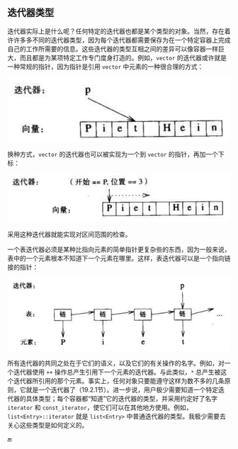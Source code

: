 ## 迭代器类型

迭代器实际上是什么呢？任何特定的迭代器也都是某个类型的对象。当然，存在着许许多多不同的迭代器类型，因为每个迭代器都需要保存为在一个特定容器上完成自己的工作所需要的信息。这些迭代器的类型互相之间的差异可以像容器一样巨大，而且都是为某项特定工作专门度身打造的。例如，`vector` 的迭代器或许就是一种常规的指针，因为指针是引用 `vector` 中元素的一种很合理的方式：

![](/assets/3_8_2_01.png)

换种方式，`vector` 的迭代器也可以被实现为一个到 `vector` 的指针，再加一个下标：

![](/assets/3_8_2_02.png)

采用这种迭代器就能实现对区间范围的检查。

一个表迭代器必须是某种比指向元素的简单指针更复杂些的东西，因为一般来说，表中的一个元素根本不知道下一个元素在哪里。这样，表迭代器可以是一个指向链接的指针：

![](/assets/3_8_2_03.png)

所有迭代器的共同之处在于它们的语义，以及它们的有关操作的名字。例如，对一个迭代器使用 `++` 操作总产生引用下一个元素的迭代器。与此类似，`*` 总产生被这个迭代器所引用的那个元素。事实上，任何对象只要能遵守这样为数不多的几条原则，它就是一个迭代器了（19.2.1节）。进一步说，用户极少需要知道一个特定迭代器的具体类型；每个容器都“知道”它的迭代器的类型，并采用约定好了名字 `iterator` 和 `const_iterator`，使它们可以在其他地方使用。例如，`list<Entry>::iterator` 就是 `list<Entry>` 中普通迭代器的类型。我极少需要去关心这些类型是如何定义的。

🔚

